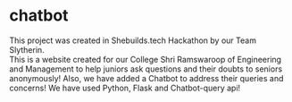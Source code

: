 # chatbot
This project was created in Shebuilds.tech Hackathon by our Team Slytherin. <br>
This is a website created for our College Shri Ramswaroop of Engineering and Management to help juniors ask questions and their doubts to seniors anonymously!
Also, we have added a Chatbot to address their queries and concerns!
We have used Python, Flask and Chatbot-query api!
